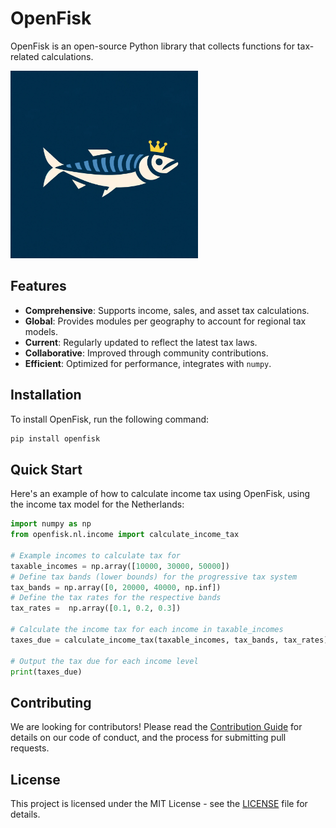# OpenFisk

OpenFisk is an open-source Python library that collects functions for tax-related calculations.

<img src="assets/openfisk.webp" alt="OpenFisk Logo" width="300px"/>

## Features

- **Comprehensive**: Supports income, sales, and asset tax calculations.
- **Global**: Provides modules per geography to account for regional tax models.
- **Current**: Regularly updated to reflect the latest tax laws.
- **Collaborative**: Improved through community contributions.
- **Efficient**: Optimized for performance, integrates with `numpy`.

## Installation

To install OpenFisk, run the following command:

```bash
pip install openfisk
```

## Quick Start

Here's an example of how to calculate income tax using OpenFisk, using the income tax model for the Netherlands:

```python
import numpy as np
from openfisk.nl.income import calculate_income_tax

# Example incomes to calculate tax for
taxable_incomes = np.array([10000, 30000, 50000])
# Define tax bands (lower bounds) for the progressive tax system
tax_bands = np.array([0, 20000, 40000, np.inf])
# Define the tax rates for the respective bands
tax_rates =  np.array([0.1, 0.2, 0.3])

# Calculate the income tax for each income in taxable_incomes
taxes_due = calculate_income_tax(taxable_incomes, tax_bands, tax_rates)

# Output the tax due for each income level
print(taxes_due)
```

## Contributing

We are looking for contributors! Please read the [Contribution Guide](./CONTRIBUTING.md) for details on our code of conduct, and the process for submitting pull requests.

## License

This project is licensed under the MIT License - see the [LICENSE](./LICENSE) file for details.
